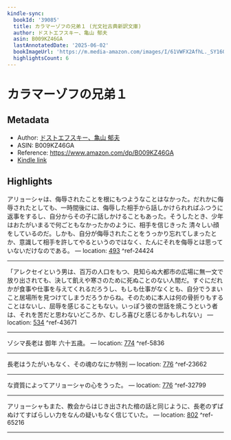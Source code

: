 ```yaml
---
kindle-sync:
  bookId: '39085'
  title: カラマーゾフの兄弟１ (光文社古典新訳文庫)
  author: ドストエフスキー、亀山 郁夫
  asin: B009KZ46GA
  lastAnnotatedDate: '2025-06-02'
  bookImageUrl: 'https://m.media-amazon.com/images/I/61VWFX2AfhL._SY160.jpg'
  highlightsCount: 6
---
```

# カラマーゾフの兄弟１
## Metadata
* Author: [ドストエフスキー、亀山 郁夫](https://www.amazon.comundefined)
* ASIN: B009KZ46GA
* Reference: https://www.amazon.com/dp/B009KZ46GA
* [Kindle link](kindle://book?action=open&asin=B009KZ46GA)

## Highlights
アリョーシャは、侮辱されたことを根にもつようなことはなかった。だれかに侮辱されたとしても、一時間後には、侮辱した相手から話しかけられればふつうに返事をするし、自分からその子に話しかけることもあった。そうしたとき、少年はおたがいまるで何ごともなかったかのように、相手を信じきった 清々しい顔をしているのだ。しかも、自分が侮辱されたことをうっかり忘れてしまったとか、意識して相手を許してやるというのではなく、たんにそれを侮辱とは思っていないだけなのである。 — location: [493](kindle://book?action=open&asin=B009KZ46GA&location=493) ^ref-24424

---
「アレクセイという男は、百万の人口をもつ、見知らぬ大都市の広場に無一文で放り出されても、決して飢えや寒さのために死ぬことのない人間だ。すぐにだれかが食事や仕事を与えてくれるだろうし、もしも仕事がなくとも、自分でうまいこと居場所を見つけてしまうだろうからね。そのために本人は何の骨折りもすることはないし、屈辱を感じることもない。いっぽう彼の世話を焼こうという者は、それを苦だと思わないどころか、むしろ喜びと感じるかもしれない」 — location: [534](kindle://book?action=open&asin=B009KZ46GA&location=534) ^ref-43671

---
ゾシマ長老は 御年 六十五歳。 — location: [774](kindle://book?action=open&asin=B009KZ46GA&location=774) ^ref-5836

---
長老はうたがいもなく、その魂のなにか特別 — location: [776](kindle://book?action=open&asin=B009KZ46GA&location=776) ^ref-23662

---
な資質によってアリョーシャの心をうった。 — location: [776](kindle://book?action=open&asin=B009KZ46GA&location=776) ^ref-32799

---
アリョーシャもまた、教会からはじき出された棺の話と同じように、長老のずばぬけてすばらしい力をなんの疑いもなく信じていた。 — location: [802](kindle://book?action=open&asin=B009KZ46GA&location=802) ^ref-65216

---
